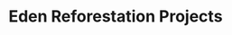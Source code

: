 ---
title: Eden Reforestation Projects
url: 'https://edenprojects.org/'
categories:
  - 63a7cfb3-7cd5-4282-af9d-e5ed41572d1b
tags:
  - reforestation
description: >-
  Eden Reforestation Projects reduces extreme poverty and restores healthy
  forests by employing local villagers to plant millions of trees every year.
image: null
blueprint: action

---